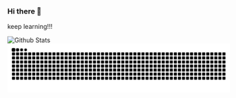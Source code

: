 ### Hi there 👋
keep learning!!!


![Github Stats](https://github-readme-stats.vercel.app/api?username=liewstar&show_icons=true&theme=default&count_private=true)
![snake](https://github.com/liewstar/liewstar/blob/output/github-contribution-grid-snake.svg)


